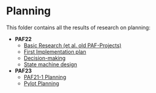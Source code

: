 # Planning

This folder contains all the results of research on planning:

* **PAF22**
  * [Basic Research (et al. old PAF-Projects)](./02_basics.md)
  * [First Implementation plan](./03_Implementation.md)
  * [Decision-making](./04_decision_making.md)
  * [State machine design](./06_state_machine_design.md)
* **PAF23**
  * [PAF21-1 Planning](./08_paf21-1.md)
  * [Pylot Planning](./09_Research_Pylot_Planning.md)
